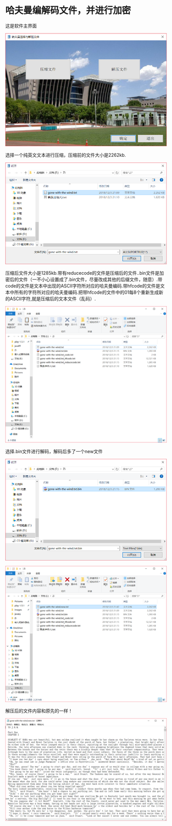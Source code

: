 # 哈夫曼编解码文件，并进行加密

这是软件主界面

![image](https://github.com/zxuu/Haffuman-compressed-files/blob/master/images/zhuye.png)

选择一个纯英文文本进行压缩，压缩前的文件大小是2262kb.

![image](https://github.com/zxuu/Haffuman-compressed-files/blob/master/images/selectfile.png)

压缩后文件大小是1285kb.带有reducecode的文件是压缩后的文件..bin文件是加密后的文件（一不小心设置成了.bin文件，尽量改成其他的后缀文件，随意）.带code的文件是文本中出现的ASCII字符所对应的哈夫曼编码.带hfcode的文件是文本中所有的字符所对应的哈夫曼编码.把带hfcode的文件中的01每8个重新生成新的ASCII字符,就是压缩后的文本文件（乱码）.

![image](https://github.com/zxuu/Haffuman-compressed-files/blob/master/images/yasuohou.png)

选择.bin文件进行解码，解码后多了一个new文件

![image](https://github.com/zxuu/Haffuman-compressed-files/blob/master/images/jieya.png)

![image](https://github.com/zxuu/Haffuman-compressed-files/blob/master/images/newfile.png)

解压后的文件内容和原先的一样！

![image](https://github.com/zxuu/Haffuman-compressed-files/blob/master/images/newfilenei.png)

